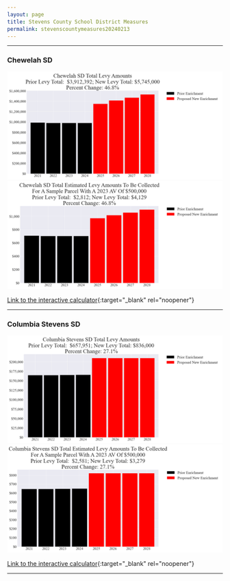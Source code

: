 ```yaml
---
layout: page
title: Stevens County School District Measures
permalink: stevenscountymeasures20240213
---
```


___

### Chewelah SD

![Chewelah SD enrichment levy totals chart](pagesManual/LeviesReport/20240213/ChewelahEnrichment.png "Chewelah SD enrichment levy totals chart")
![Chewelah SD enrichment levy example parcel chart](pagesManual/LeviesReport/20240213/ChewelahEnrichmentParcel.png "Chewelah SD enrichment  example parcel chart")

[Link to the interactive calculator](calculator_chewelah_enrichment_20240213_enhanced){:target="_blank" rel="noopener"}

___

### Columbia Stevens SD

![Columbia Stevens SD enrichment levy totals chart](pagesManual/LeviesReport/20240213/ColumbiaStevensEnrichment.png "Columbia Stevens SD enrichment levy totals chart")
![Columbia Stevens SD enrichment levy example parcel chart](pagesManual/LeviesReport/20240213/ColumbiaStevensEnrichmentParcel.png "Columbia Stevens SD enrichment  example parcel chart")

[Link to the interactive calculator](calculator_columbia_stevens_enrichment_20240213_enhanced){:target="_blank" rel="noopener"}

___

